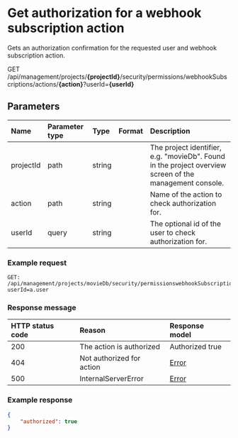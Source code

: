 # Get authorization for a webhook subscription action

Gets an authorization confirmation for the requested user and webhook subscription action.

<span class="label label--get">GET</span> /api/management/projects/**{projectId}**/security/permissions/webhookSubscriptions/actions/**{action}**?userId=**{userId}**

## Parameters

| Name | Parameter type | Type | Format | Description |
|:-|:-|:-|:-|:-|
| projectId | path | string |  | The project identifier, e.g. "movieDb". Found in the project overview screen of the management console. |
| action | path | string | | Name of the action to check authorization for. |
| userId | query | string | | The optional id of the user to check authorization for.  |

### Example request

```http
GET: /api/management/projects/movieDb/security/permissionswebhookSubscriptions/actions/create/?userId=a.user
```

### Response message

| HTTP status code | Reason                    | Response model                   |
|:-----------------|:--------------------------|:---------------------------------|
| 200              | The action is authorized  | Authorized true                  |
| 404              | Not authorized for action | [Error](/key-concepts/errors.md) |
| 500              | InternalServerError       | [Error](/key-concepts/errors.md) |

### Example response

```json
{
    "authorized": true
}
```